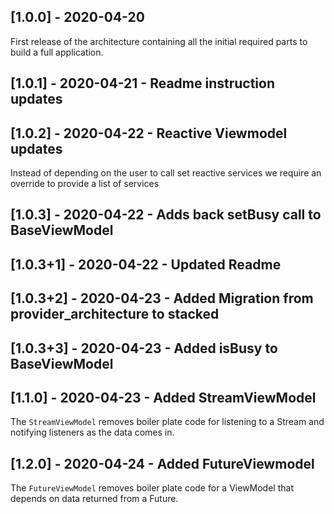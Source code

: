 ## [1.0.0] - 2020-04-20

First release of the architecture containing all the initial required parts to build a full application.


## [1.0.1] - 2020-04-21 - Readme instruction updates

## [1.0.2] - 2020-04-22 - Reactive Viewmodel updates

Instead of depending on the user to call set reactive services we require an override to provide a list of services

## [1.0.3] - 2020-04-22 - Adds back setBusy call to BaseViewModel
## [1.0.3+1] - 2020-04-22 - Updated Readme
## [1.0.3+2] - 2020-04-23 - Added Migration from provider_architecture to stacked
## [1.0.3+3] - 2020-04-23 - Added isBusy to BaseViewModel

## [1.1.0] - 2020-04-23 - Added StreamViewModel

The `StreamViewModel` removes boiler plate code for listening to a Stream and notifying listeners as the data comes in. 

## [1.2.0] - 2020-04-24 - Added FutureViewmodel

The `FutureViewModel` removes boiler plate code for a ViewModel that depends on data returned from a Future.

